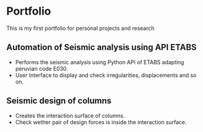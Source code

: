 # Portfolio
This is my first portfolio for personal projects and research

## Automation of Seismic analysis using API ETABS
- Performs the seismic analysis using Python API of ETABS adapting peruvian code E030.
- User Interface to display and check irregularities, displacements and so on.

## Seismic design of columns
- Creates the interaction surface of columns.
- Check wether pair of design forces is inside the interaction surface.
